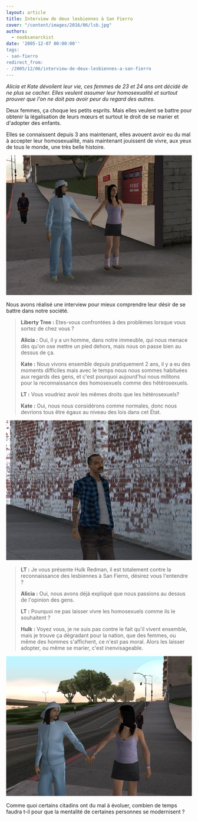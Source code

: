 ```yaml
---
layout: article
title: Interview de deux lesbiennes à San Fierro
cover: "/content/images/2016/06/lsb.jpg"
authors:
  - noobsanarckist
date: '2005-12-07 00:00:00''
tags:
- san-fierro
redirect_from:
- /2005/12/06/interview-de-deux-lesbiennes-a-san-fierro
---
```


_Alicia et Kate dévoilent leur vie, ces femmes de 23 et 24 ans ont décidé de ne plus se cacher. Elles veulent assumer leur homosexualité et surtout prouver que l'on ne doit pas avoir peur du regard des autres._

Deux femmes, ça choque les petits esprits. Mais elles veulent se battre pour obtenir la légalisation de leurs mœurs et surtout le droit de se marier et d'adopter des enfants.

Elles se connaissent depuis 3 ans maintenant, elles avouent avoir eu du mal à accepter leur homosexualité, mais maintenant jouissent de vivre, aux yeux de tous le monde, une très belle histoire.

![](/content/images/2005/01/lsb1.jpg)

Nous avons réalisé une interview pour mieux comprendre leur désir de se battre dans notre société.

> **Liberty Tree :** Etes-vous confrontées à des problèmes lorsque vous sortez de chez vous ?
> 
> **Alicia :** Oui, il y a un homme, dans notre immeuble, qui nous menace dès qu'on ose mettre un pied dehors, mais nous on passe bien au dessus de ça.
> 
> **Kate :** Nous vivons ensemble depuis pratiquement 2 ans, il y a eu des moments difficiles mais avec le temps nous nous sommes habituées aux regards des gens, et c'est pourquoi aujourd'hui nous militons pour la reconnaissance des homosexuels comme des hétérosexuels.
> 
> **LT :** Vous voudriez avoir les mêmes droits que les hétérosexuels?
> 
> **Kate :** Oui, nous nous considérons comme normales, donc nous devrions tous être égaux au niveau des lois dans cet État.

![](/content/images/2005/01/lsb3.jpg)

> **LT :** Je vous présente Hulk Redman, il est totalement contre la reconnaissance des lesbiennes à San Fierro, désirez vous l'entendre ?
> 
> **Alicia :** Oui, nous avons déjà expliqué que nous passions au dessus de l'opinion des gens.
> 
> **LT :** Pourquoi ne pas laisser vivre les homosexuels comme ils le souhaitent ?
> 
> **Hulk :** Voyez vous, je ne suis pas contre le fait qu'il vivent ensemble, mais je trouve ça dégradant pour la nation, que des femmes, ou même des hommes s'affichent, ce n'est pas moral. Alors les laisser adopter, ou même se marier, c'est inenvisageable.

![](/content/images/2005/01/lsb2.jpg)

Comme quoi certains citadins ont du mal à évoluer, combien de temps faudra t-il pour que la mentalité de certaines personnes se modernisent ?